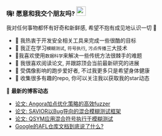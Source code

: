 ### 嗨! 愿意和我交个朋友吗? <a href="https://www.gautamkrishnar.com/"><img src="https://media.giphy.com/media/hvRJCLFzcasrR4ia7z/giphy.gif" width="25px"></a>
我对任何事物都怀有好奇和新鲜感, 希望不抱有成见地认识一切​ :hugs:

- :rocket: 我热衷于开发安全相关工具来完成一些很酷的目标
- 🌱 我正在学习`模糊测试`, `符号执行`, `污点传播`三大技术
- :microscope:我喜欢使用`数据科学`来解决一些传统方法很棘手的难题
- :book: 我很喜欢阅读论文, 并跟踪顶会当前最新研究的进展
- :runner: 受偶像影响的跑步爱好者, 不过我更多只是希望身体健康
- :star2: 收集很多有趣的repo, 你可以关注我以获取我的star动态​

📕 **最新的博客动态**
<!-- BLOG-POST-LIST:START -->
- [论文: Angora加点优化策略的高效fuzzer](https://vancir.github.io/angora-efficient-fuzzer.html)
- [论文: SAVIOR以Bug导向的混合模糊测试框架](https://vancir.github.io/savior-bug-driven-hybrid-fuzzing.html)
- [论文: QSYM应用混合符号执行于模糊测试](https://vancir.github.io/qsym-concolic-execution-for-hybrid-fuzzing.html)
- [Google的AFL仓库文档到底说了什么?](https://vancir.github.io/what-does-afl-docs-say.html)
<!-- BLOG-POST-LIST:END -->

